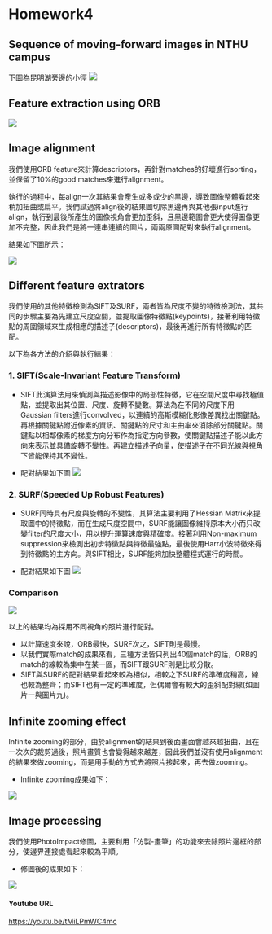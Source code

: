 # Homework4
## Sequence of moving-forward images in NTHU campus
下圖為昆明湖旁邊的小徑
![](https://i.imgur.com/Sx2EG95.jpg)

## Feature extraction using ORB
![](https://i.imgur.com/hY38e3J.jpg)


## Image alignment 
我們使用ORB feature來計算descriptors，再針對matches的好壞進行sorting，並保留了10%的good matches來進行alignment。

執行的過程中，每align一次其結果會產生或多或少的黑邊，導致圖像整體看起來稍加扭曲或扁平。我們試過將align後的結果圖切除黑邊再與其他張input進行align，執行到最後所產生的圖像視角會更加歪斜，且黑邊範圍會更大使得圖像更加不完整，因此我們是將一連串連續的圖片，兩兩原圖配對來執行alignment。

結果如下圖所示：

![](https://i.imgur.com/TQ1yrfI.jpg)

## Different feature extrators
我們使用的其他特徵檢測為SIFT及SURF，兩者皆為尺度不變的特徵檢測法，其共同的步驟主要為先建立尺度空間，並提取圖像特徵點(keypoints)，接著利用特徵點的周圍領域來生成相應的描述子(descriptors)，最後再進行所有特徵點的匹配。

以下為各方法的介紹與執行結果：
### 1. SIFT(Scale-Invariant Feature Transform)
- SIFT此演算法用來偵測與描述影像中的局部性特徵，它在空間尺度中尋找極值點，並提取出其位置、尺度、旋轉不變數。算法為在不同的尺度下用Gaussian filters進行convolved，以連續的高斯模糊化影像差異找出關鍵點。再根據關鍵點附近像素的資訊、關鍵點的尺寸和主曲率來消除部分關鍵點。關鍵點以相鄰像素的梯度方向分布作為指定方向參數，使關鍵點描述子能以此方向來表示並具備旋轉不變性。再建立描述子向量，使描述子在不同光線與視角下皆能保持其不變性。

- 配對結果如下圖
![](https://i.imgur.com/q8dKIne.jpg)


### 2. SURF(Speeded Up Robust Features)
- SURF同時具有尺度與旋轉的不變性，其算法主要利用了Hessian Matrix來提取圖中的特徵點，而在生成尺度空間中，SURF能讓圖像維持原本大小而只改變filter的尺度大小，用以提升運算速度與精確度。接著利用Non-maximum suppression來檢測出初步特徵點與特徵最強點，最後使用Harr小波特徵來得到特徵點的主方向。與SIFT相比，SURF能夠加快整體程式運行的時間。

- 配對結果如下圖
![](https://i.imgur.com/fyZpseW.jpg)

### Comparison
![](https://i.imgur.com/DXCywA0.jpg)

以上的結果均為採用不同視角的照片進行配對。
- 以計算速度來說，ORB最快，SURF次之，SIFT則是最慢。
- 以我們實際match的成果來看，三種方法皆只列出40個match的話，ORB的match的線較為集中在某一區，而SIFT跟SURF則是比較分散。
- SIFT與SURF的配對結果看起來較為相似，相較之下SURF的準確度稍高，線也較為整齊；而SIFT也有一定的準確度，但偶爾會有較大的歪斜配對線(如圖片一與圖片九)。

## Infinite zooming effect
Infinite zooming的部分，由於alignment的結果到後面畫面會越來越扭曲，且在一次次的裁剪過後，照片畫質也會變得越來越差，因此我們並沒有使用alignment的結果來做zooming，而是用手動的方式去將照片接起來，再去做zooming。

- Infinite zooming成果如下：

![](https://github.com/vivian0310/cvfx_hw4/blob/master/before.gif)

## Image processing
我們使用PhotoImpact修圖，主要利用「仿製-畫筆」的功能來去除照片邊框的部分，使邊界連接處看起來較為平順。

- 修圖後的成果如下：

![](https://github.com/vivian0310/cvfx_hw4/blob/master/after.gif)

#### Youtube URL
https://youtu.be/tMiLPmWC4mc
